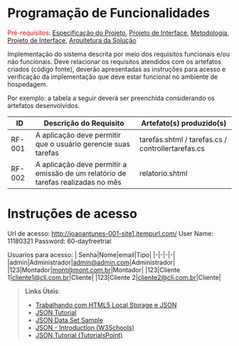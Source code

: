 # Programação de Funcionalidades

<span style="color:red">Pré-requisitos: <a href="2-Especificação do Projeto.md"> Especificação do Projeto</a></span>, <a href="3-Projeto de Interface.md"> Projeto de Interface</a>, <a href="4-Metodologia.md"> Metodologia</a>, <a href="3-Projeto de Interface.md"> Projeto de Interface</a>, <a href="5-Arquitetura da Solução.md"> Arquitetura da Solução</a>

Implementação do sistema descrita por meio dos requisitos funcionais e/ou não funcionais. Deve relacionar os requisitos atendidos com os artefatos criados (código fonte), deverão apresentadas as instruções para acesso e verificação da implementação que deve estar funcional no ambiente de hospedagem.

Por exemplo: a tabela a seguir deverá ser preenchida considerando os artefatos desenvolvidos.

|ID    | Descrição do Requisito  | Artefato(s) produzido(s) |
|------|-----------------------------------------|----|
|RF-001| A aplicação deve permitir que o usuário gerencie suas tarefas | tarefas.shtml / tarefas.cs / controllertarefas.cs | 
|RF-002| A aplicação deve permitir a emissão de um relatório de tarefas realizadas no mês   | relatorio.shtml |

# Instruções de acesso

Url de acesso: http://joaoantunes-001-site1.jtempurl.com/
User Name: 11180321
Password: 60-dayfreetrial

Usuarios para acesso:
| Senha|Nome|email|Tipo|
|-|-|-|-|
|admin|Administrador|admin@admin.com|Administrador|
|123|Montador|mont@mont.com.br|Montador|
|123|Cliente 1|cliente1@cli.com.br|Cliente|
|123|Cliente 2|cliente2@cli.com.br|Cliente|

> **Links Úteis**:
>
> - [Trabalhando com HTML5 Local Storage e JSON](https://www.devmedia.com.br/trabalhando-com-html5-local-storage-e-json/29045)
> - [JSON Tutorial](https://www.w3resource.com/JSON)
> - [JSON Data Set Sample](https://opensource.adobe.com/Spry/samples/data_region/JSONDataSetSample.html)
> - [JSON - Introduction (W3Schools)](https://www.w3schools.com/js/js_json_intro.asp)
> - [JSON Tutorial (TutorialsPoint)](https://www.tutorialspoint.com/json/index.htm)
